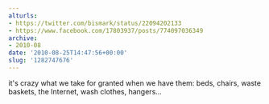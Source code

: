```yaml
---
alturls:
- https://twitter.com/bismark/status/22094202133
- https://www.facebook.com/17803937/posts/774097036349
archive:
- 2010-08
date: '2010-08-25T14:47:56+00:00'
slug: '1282747676'
---
```


it's crazy what we take for granted when we have them: beds, chairs, waste baskets, the Internet, wash clothes, hangers...


